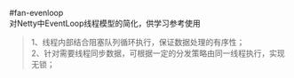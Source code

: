 #fan-evenloop  
对Netty中EventLoop线程模型的简化，供学习参考使用  
>1、线程内部结合阻塞队列循环执行，保证数据处理的有序性；  
2、针对需要线程同步数据，可根据一定的分发策略由同一线程执行，实现无锁；  

